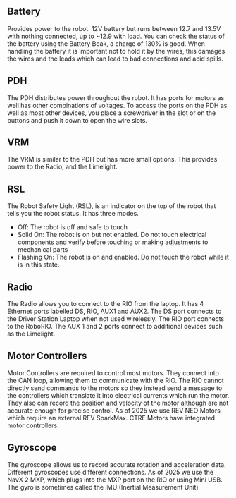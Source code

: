 Battery
---
Provides power to the robot. 12V battery but runs between 12.7 and 13.5V with nothing connected, up to ~12.9 with load. You can check the status of the battery using the Battery Beak, a charge of 130% is good. When handling the battery it is important not to hold it by the wires, this damages the wires and the leads which can lead to bad connections and acid spills.

PDH
---
The PDH distributes power throughout the robot. It has ports for motors as well has other combinations of voltages. To access the ports on the PDH as well as most other devices, you place a screwdriver in the slot or on the buttons and push it down to open the wire slots.

VRM
---
The VRM is similar to the PDH but has more small options. This provides power to the Radio, and the Limelight.

RSL
---
The Robot Safety Light (RSL), is an indicator on the top of the robot that tells you the robot status. It has three modes. 
- Off: The robot is off and safe to touch
- Solid On: The robot is on but not enabled. Do not touch electrical components and verify before touching or making adjustments to mechanical parts
- Flashing On: The robot is on and enabled. Do not touch the robot while it is in this state.

Radio
---
The Radio allows you to connect to the RIO from the laptop. It has 4 Ethernet ports labelled DS, RIO, AUX1 and AUX2. The DS port connects to the Driver Station Laptop when not used wirelessly. The RIO port connects to the RoboRIO. The AUX 1 and 2 ports connect to additional devices such as the Limelight.

Motor Controllers
---
Motor Controllers are required to control most motors. They connect into the CAN loop, allowing them to communicate with the RIO. The RIO cannot directly send commands to the motors so they instead send a message to the controllers which translate it into electrical currents which run the motor. They also can record the position and velocity of the motor although are not accurate enough for precise control. As of 2025 we use REV NEO Motors which require an external REV SparkMax. CTRE Motors have integrated motor controllers.

Gyroscope
---
The gyroscope allows us to record accurate rotation and acceleration data. Different gyroscopes use different connections. As of 2025 we use the NavX 2 MXP, which plugs into the MXP port on the RIO or using Mini USB. The gyro is sometimes called the IMU (Inertial Measurement Unit)